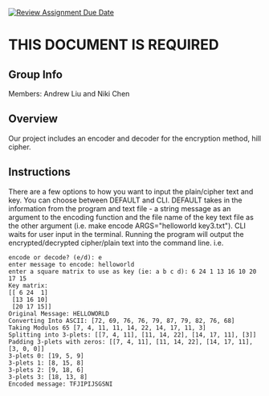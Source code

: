 [![Review Assignment Due Date](https://classroom.github.com/assets/deadline-readme-button-24ddc0f5d75046c5622901739e7c5dd533143b0c8e959d652212380cedb1ea36.svg)](https://classroom.github.com/a/ecp4su41)
# THIS DOCUMENT IS REQUIRED
## Group Info
Members: Andrew Liu and Niki Chen
## Overview
Our project includes an encoder and decoder for the encryption method, hill cipher.
## Instructions
There are a few options to how you want to input the plain/cipher text and key. You can choose between DEFAULT and CLI. DEFAULT takes in the information from the program and text file - a string message as an argument to the encoding function and the file name of the key text file as the other argument (i.e. make encode ARGS="helloworld key3.txt"). CLI waits for user input in the terminal. Running the program will output the encrypted/decrypted cipher/plain text into the command line. i.e.
```
encode or decode? (e/d): e
enter message to encode: helloworld
enter a square matrix to use as key (ie: a b c d): 6 24 1 13 16 10 20 17 15
Key matrix:
[[ 6 24  1]
 [13 16 10]
 [20 17 15]]
Original Message: HELLOWORLD
Converting Into ASCII: [72, 69, 76, 76, 79, 87, 79, 82, 76, 68]
Taking Modulos 65 [7, 4, 11, 11, 14, 22, 14, 17, 11, 3]
Splitting into 3-plets: [[7, 4, 11], [11, 14, 22], [14, 17, 11], [3]]
Padding 3-plets with zeros: [[7, 4, 11], [11, 14, 22], [14, 17, 11], [3, 0, 0]]
3-plets 0: [19, 5, 9]
3-plets 1: [8, 15, 8]
3-plets 2: [9, 18, 6]
3-plets 3: [18, 13, 8]
Encoded message: TFJIPIJSGSNI
```

